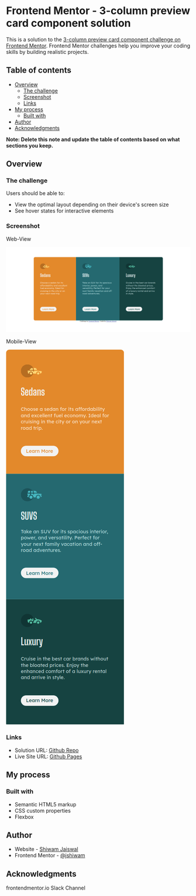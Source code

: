# Frontend Mentor - 3-column preview card component solution

This is a solution to the [3-column preview card component challenge on Frontend Mentor](https://www.frontendmentor.io/challenges/3column-preview-card-component-pH92eAR2-). Frontend Mentor challenges help you improve your coding skills by building realistic projects. 

## Table of contents

- [Overview](#overview)
  - [The challenge](#the-challenge)
  - [Screenshot](#screenshot)
  - [Links](#links)
- [My process](#my-process)
  - [Built with](#built-with)
- [Author](#author)
- [Acknowledgments](#acknowledgments)

**Note: Delete this note and update the table of contents based on what sections you keep.**

## Overview

### The challenge

Users should be able to:

- View the optimal layout depending on their device's screen size
- See hover states for interactive elements

### Screenshot
Web-View


![WebView](./images/3-column-card-web.png)

Mobile-View


![MobileView](./images/3-column-mobile-card.png)
### Links

- Solution URL: [Github Repo](https://www.frontendmentor.io/challenges/3column-preview-card-component-pH92eAR2-/hub/3-columnpreviewcardcomponent-using-flexbox-ihZ01itP9)
- Live Site URL: [Github Pages](https://jshiwam.github.io/3-column-preview/)

## My process

### Built with

- Semantic HTML5 markup
- CSS custom properties
- Flexbox

## Author

- Website - [Shiwam Jaiswal](https://github.com/jshiwam)
- Frontend Mentor - [@jshiwam](https://www.frontendmentor.io/profile/jshiwam)

## Acknowledgments

frontendmentor.io Slack Channel
